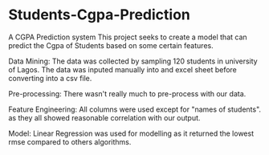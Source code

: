 # Students-Cgpa-Prediction
A CGPA Prediction system
This project seeks to create a model that can predict the Cgpa of Students based on some certain features.

Data Mining: The data was collected by sampling 120 students in university of Lagos.
The data was inputed manually into and excel sheet before converting into a csv file.

Pre-processing: There wasn't really much to pre-process with our data.

Feature Engineering: All columns were used except for "names of students". as they all showed reasonable correlation with our output.

Model: Linear Regression was used for modelling as it returned the lowest rmse compared to others algorithms.
